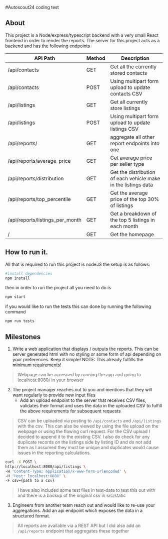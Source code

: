 #Autoscout24 coding test

## About

This project is a Node/express/typescript backend with a very small React frontend in order to render the reports.
The server for this project acts as a backend and has the following endpoints

| API Path                        | Method | Description                                                    |
| ------------------------------- | ------ | -------------------------------------------------------------- |
| /api/contacts                   | GET    | Get all the currently stored contacts                          |
| /api/contacts                   | POST   | Using multipart form upload to update contacts CSV             |
| /api/listings                   | GET    | Get all currently store listings                               |
| /api/listings                   | POST   | Using multipart form upload to update listings CSV             |
| /api/reports/                   | GET    | aggregate all other report endpoints into one                  |
| /api/reports/average_price      | GET    | Get average price per seller type                              |
| /api/reports/distribution       | GET    | Get the distribution of each vehicle make in the listings data |
| /api/reports/top_percentile     | GET    | Get the average price of the top 30% of listings               |
| /api/reports/listings_per_month | GET    | Get a breakdown of the top 5 listings in each month            |
| /                               | GET    | Get the homepage                                               |

## How to run it.

All that is required to run this project is nodeJS the setup is as follows:

```bash
#install dependencies
npm install
```

then in order to run the project all you need to do is

```bash
npm start
```

if you would like to run the tests this can done by running the following command

```bash
npm run tests
```

## Milestones

1. Write a web application that displays / outputs the reports. This can be server generated html with no styling or some form of api depending on your preferences. Keep it simple!
   NOTE: This already fulfills the minimum requirements!

> Webpage can be accessed by running the app and going to localhost:8080/ in your browser

2. The project manager reaches out to you and mentions that they will want regularly to provide new input files
   - Add an upload endpoint to the server that receives CSV files, validates their format and uses the data in the uploaded CSV to fulfill the above requirements for subsequent requests

> CSV can be uploaded via posting to `/api/contacts` and `/api/listings` with the csv. This can also be viewed by using the file upload on the
> webpage or using the flowing curl request. For the CSV upload I decided to append it to the existing CSV. I also do check
> for any duplicate records on the listings side by listing ID and do not add them as I assumed they must be unique and 
> duplicates would cause issues in the reporting calculations.

```bash
curl -X POST \
http://localhost:8080/api/listings \
-H 'Content-Type: application/x-www-form-urlencoded' \
-H 'Host: localhost:8080' \
-F csv={path to a csv}

```

> I have also included some test files in test-data to test this out with and there is a backup of the original csv in src/static

3. Engineers from another team reach out and would like to re-use your aggregations. Add an api endpoint which exposes the data in a structured format.

> All reports are available via a REST API but I did also add an `/api/reports` endpoint that aggregates these together
